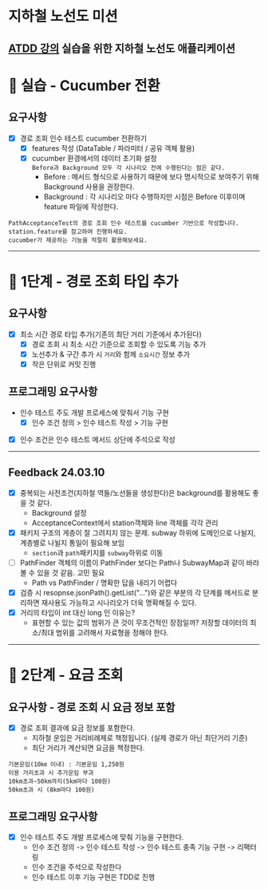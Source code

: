# 지하철 노선도 미션
[ATDD 강의](https://edu.nextstep.camp/c/R89PYi5H) 실습을 위한 지하철 노선도 애플리케이션
---
# 🚀 실습 - Cucumber 전환

## 요구사항
- [x] 경로 조회 인수 테스트 cucumber 전환하기
  - [x] features 작성 (DataTable / 파라미터 / 공유 객체 활용)
  - [x] cucumber 환경에서의 데이터 초기화 설정<br>
    `Before과 Background 모두 각 시나리오 전에 수행된다는 점은 같다.`
    - Before : 메서드 형식으로 사용하기 때문에 보다 명시적으로 보여주기 위해 Background 사용을 권장한다.
    - Background : 각 시나리오 마다 수행하지만 시점은 Before 이후이며 feature 파일에 작성한다.
```
PathAcceptanceTest의 경로 조회 인수 테스트를 cucumber 기반으로 작성합니다.
station.feature를 참고하여 진행하세요.
cucumber가 제공하는 기능을 적절히 활용해보세요.
```
---
# 🚀 1단계 - 경로 조회 타입 추가

## 요구사항
- [x] 최소 시간 경로 타입 추가(기존의 최단 거리 기준에서 추가된다)
  - [x] 경로 조회 시 최소 시간 기준으로 조회할 수 있도록 기능 추가
  - [x] 노선추가 & 구간 추가 시 `거리`와 함께 `소요시간` 정보 추가
  - [x] 작은 단위로 커밋 진행

## 프로그래밍 요구사항
- 인수 테스트 주도 개발 프로세스에 맞춰서 기능 구현
  - [x] 인수 조건 정의 > 인수 테스트 작성 > 기능 구현
- [x] 인수 조건은 인수 테스트 메서드 상단에 주석으로 작성
---
## Feedback 24.03.10

- [x] 중복되는 사전조건(지하철 역들/노선들을 생성한다)은 background를 활용해도 좋을 것 같다.
  - Background 설정
  - AcceptanceContext에서 station객체와 line 객체를 각각 관리 
- [x] 패키지 구조의 게층이 잘 그려지지 않는 문제. subway 하위에 도메인으로 나뉠지, 계층별로 나뉠지 통일이 필요해 보임
  - `section`과 `path`패키지를 `subway`하위로 이동
- [ ] PathFinder 객체의 이름이 PathFinder 보다는 Path나 SubwayMap과 같이 바라볼 수 있을 것 같음. 고민 필요
  - Path vs PathFinder / 명확한 답을 내리기 어렵다
- [x] 검증 시 resopnse.jsonPath().getList("...")와 같은 부분의 각 단계를 메서드로 분리하면 재사용도 가능하고 시나리오가 더욱 명확해질 수 있다.
- [x] 거리의 타입이 int 대신 long 인 이유는?
  - 표현할 수 있는 값의 범위가 큰 것이 무조건적인 장점일까? 저장할 데이터의 최소/최대 범위를 고려해서 자료형을 정해야 한다.
---
# 🚀 2단계 - 요금 조회

## 요구사항 - 경로 조회 시 요금 정보 포함
- [x] 경로 조회 결과에 요금 정보를 포함한다.
  - 지하철 운임은 거리비례제로 책정됩니다. (실제 경로가 아닌 최단거리 기준)
  - 최단 거리가 계산되면 요금을 책정한다.
```
기본운임(10㎞ 이내) : 기본운임 1,250원
이용 거리초과 시 추가운임 부과
10km초과∼50km까지(5km마다 100원)
50km초과 시 (8km마다 100원)
```

## 프로그래밍 요구사항
- [x] 인수 테스트 주도 개발 프로세스에 맞춰 기능을 구현한다.
  - 인수 조건 정의 -> 인수 테스트 작성 -> 인수 테스트 충족 기능 구현 -> 리팩터링
  - 인수 조건을 주석으로 작성한다
  - 인수 테스트 이후 기능 구현은 TDD로 진행
